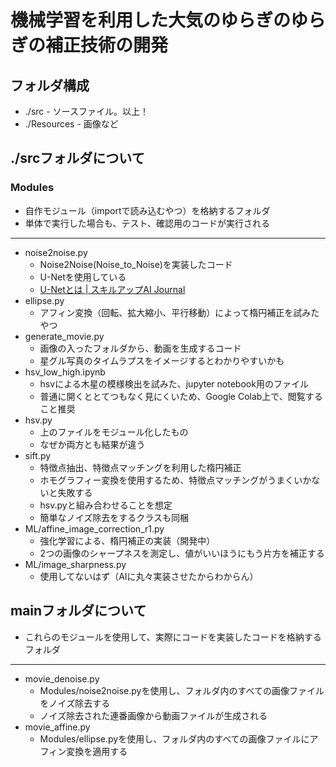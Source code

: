 # 機械学習を利用した大気のゆらぎのゆらぎの補正技術の開発

## フォルダ構成
- ./src - ソースファイル。以上！
- ./Resources - 画像など

## ./srcフォルダについて
### Modules
- 自作モジュール（importで読み込むやつ）を格納するフォルダ
- 単体で実行した場合も、テスト、確認用のコードが実行される
---
- noise2noise.py
    - Noise2Noise(Noise_to_Noise)を実装したコード
    - U-Netを使用している
    - [U-Netとは | スキルアップAI Journal](https://www.skillupai.com/blog/tech/segmentation2/)
- ellipse.py
    - アフィン変換（回転、拡大縮小、平行移動）によって楕円補正を試みたやつ
- generate_movie.py
  - 画像の入ったフォルダから、動画を生成するコード
  - 星グル写真のタイムラプスをイメージするとわかりやすいかも
- hsv_low_high.ipynb
  - hsvによる木星の模様検出を試みた、jupyter notebook用のファイル
  - 普通に開くととてつもなく見にくいため、Google Colab上で、閲覧すること推奨
- hsv.py
  - 上のファイルをモジュール化したもの
  - なぜか両方とも結果が違う
- sift.py
  - 特徴点抽出、特徴点マッチングを利用した楕円補正
  - ホモグラフィー変換を使用するため、特徴点マッチングがうまくいかないと失敗する
  - hsv.pyと組み合わせることを想定
  - 簡単なノイズ除去をするクラスも同梱
- ML/affine_image_correction_r1.py
  - 強化学習による、楕円補正の実装（開発中）
  - 2つの画像のシャープネスを測定し、値がいいほうにもう片方を補正する
- ML/image_sharpness.py
  - 使用してないはず（AIに丸々実装させたからわからん）

## mainフォルダについて
- これらのモジュールを使用して、実際にコードを実装したコードを格納するフォルダ
---
- movie_denoise.py
  - Modules/noise2noise.pyを使用し、フォルダ内のすべての画像ファイルをノイズ除去する
  - ノイズ除去された連番画像から動画ファイルが生成される
- movie_affine.py
  - Modules/ellipse.pyを使用し、フォルダ内のすべての画像ファイルにアフィン変換を適用する
